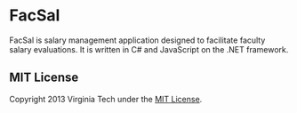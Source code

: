 FacSal
=========
FacSal is salary management application designed to facilitate faculty salary evaluations. It is written in C# and JavaScript on the .NET framework.

## MIT License

Copyright 2013 Virginia Tech under the [MIT License](LICENSE).
